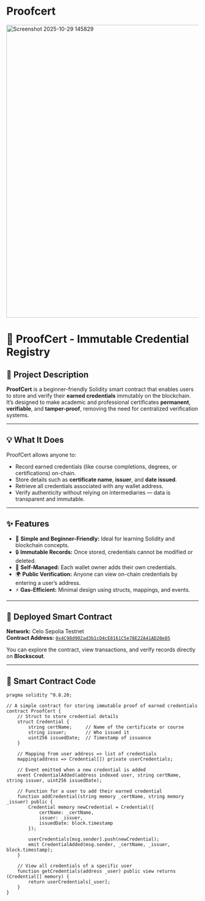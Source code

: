 # Proofcert
<img width="1366" height="768" alt="Screenshot 2025-10-29 145829" src="https://github.com/user-attachments/assets/1cb2aa4c-9a19-4372-8b34-75d39fa165b0" />


# 🧾 ProofCert - Immutable Credential Registry

## 📖 Project Description
**ProofCert** is a beginner-friendly Solidity smart contract that enables users to store and verify their **earned credentials** immutably on the blockchain.  
It’s designed to make academic and professional certificates **permanent**, **verifiable**, and **tamper-proof**, removing the need for centralized verification systems.

---

## 💡 What It Does
ProofCert allows anyone to:
- Record earned credentials (like course completions, degrees, or certifications) on-chain.
- Store details such as **certificate name**, **issuer**, and **date issued**.
- Retrieve all credentials associated with any wallet address.
- Verify authenticity without relying on intermediaries — data is transparent and immutable.

---

## ✨ Features
- 🧱 **Simple and Beginner-Friendly:** Ideal for learning Solidity and blockchain concepts.  
- 🔒 **Immutable Records:** Once stored, credentials cannot be modified or deleted.  
- 👤 **Self-Managed:** Each wallet owner adds their own credentials.  
- 🌍 **Public Verification:** Anyone can view on-chain credentials by entering a user’s address.  
- ⚡ **Gas-Efficient:** Minimal design using structs, mappings, and events.

---

## 🔗 Deployed Smart Contract
**Network:** Celo Sepolia Testnet  
**Contract Address:** [`0x4C98d902ad3b1cD4cE8161C5e78E22A41AD20e85`](https://celo-sepolia.blockscout.com/address/0x4C98d902ad3b1cD4cE8161C5e78E22A41AD20e85)  

You can explore the contract, view transactions, and verify records directly on **Blockscout**.

---

## 🧠 Smart Contract Code

```solidity
pragma solidity ^0.8.20;

// A simple contract for storing immutable proof of earned credentials
contract ProofCert {
    // Struct to store credential details
    struct Credential {
        string certName;     // Name of the certificate or course
        string issuer;       // Who issued it
        uint256 issuedDate;  // Timestamp of issuance
    }

    // Mapping from user address => list of credentials
    mapping(address => Credential[]) private userCredentials;

    // Event emitted when a new credential is added
    event CredentialAdded(address indexed user, string certName, string issuer, uint256 issuedDate);

    // Function for a user to add their earned credential
    function addCredential(string memory _certName, string memory _issuer) public {
        Credential memory newCredential = Credential({
            certName: _certName,
            issuer: _issuer,
            issuedDate: block.timestamp
        });

        userCredentials[msg.sender].push(newCredential);
        emit CredentialAdded(msg.sender, _certName, _issuer, block.timestamp);
    }

    // View all credentials of a specific user
    function getCredentials(address _user) public view returns (Credential[] memory) {
        return userCredentials[_user];
    }
}
